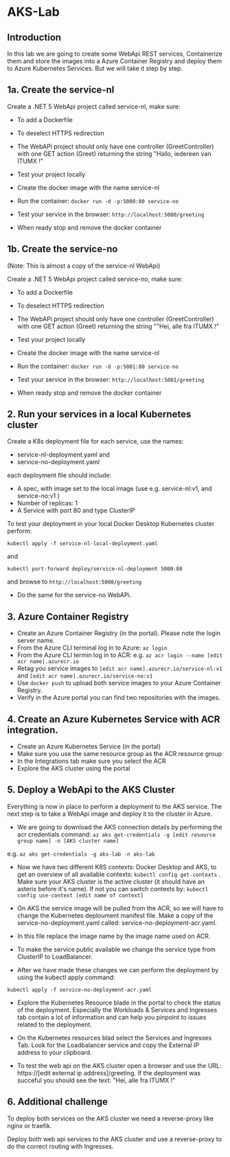 # AKS-Lab

## Introduction

In this lab we are going to create some WebApi REST services, Containerize them and store the images into a Azure Container Registry and deploy them to Azure Kubernetes Services. But we will take it step by step.

## 1a. Create the service-nl

Create a .NET 5 WebApi project called service-nl, make sure:
- To add a Dockerfile
- To deselect HTTPS redirection
- The WebAPi project should only have one controller (GreetController) with one GET action (Greet) returning the string  "Hallo, iedereen van ITUMX !"

- Test your project locally
- Create the docker image with the name service-nl
- Run the container: `docker run -d -p:5000:80 service-no` 
- Test your service in the browser: `http://localhost:5000/greeting`
- When ready stop and remove the docker container

## 1b. Create the service-no

(Note: This is almost a copy of the service-nl WebApi)

Create a .NET 5 WebApi project called service-no, make sure:
- To add a Dockerfile
- To deselect HTTPS redirection
- The WebAPi project should only have one controller (GreetController) with one GET action (Greet) returning the string  ""Hei, alle fra ITUMX !"

- Test your project locally
- Create the docker image with the name service-nl
- Run the container: `docker run -d -p:5001:80 service-no` 
- Test your service in the browser: `http://localhost:5001/greeting`
- When ready stop and remove the docker container

## 2. Run your services in a local Kubernetes cluster

Create a K8s deployment file for each service, use the names:
-  service-nl-deployment.yaml and
-  service-no-deployment.yaml

each deployment file should include:

- A spec, with image set to the local image (use e.g. service-nl:v1, and service-no:v1 )
- Number of replicas: 1
- A Service with port 80 and type ClusterIP

To test your deployment in your local Docker Desktop Kubernetes cluster perform:

`kubectl apply -f service-nl-local-deployment.yaml`

and

`kubectl port-forward deploy/service-nl-deployment 5000:80`

and browse to `http://localhost:5000/greeting`

- Do the same for the service-no WebAPi.

## 3. Azure Container Registry

- Create an Azure Container Registry (in the portal). Please note the login server name.
- From the Azure CLI terminal log in to Azure: `az login`
- From the Azure CLI termin log in to ACR: e.g. `az acr login --name [edit acr name].azurecr.io` 
- Retag you service images to `[edit acr name].azurecr.io/service-nl:v1` and  `[edit acr name].azurecr.io/service-no:v1`
- Use `docker push` to upload both service images to your Azure Container Registry. 
- Verify in the Azure portal you can find two repositories with the images.

## 4. Create an Azure Kubernetes Service with ACR integration.

- Create an Azure Kubernetes Service (in the portal)
- Make sure you use the same resource group as the ACR resource group
- In the Integrations tab make sure you select the ACR
- Explore the AKS cluster using the portal

## 5. Deploy a WebApi to the AKS Cluster

Everything is now in place to perform a deployment to the AKS service. The next step is to take a WebApi image and deploy it to the cluster in Azure.

- We are going to download the AKS connection details by performing the acr credentials command: `az aks get-credentials -g [edit resource group name] -n [AKS cluster name]`

e.g. `az aks get-credentials -g aks-lab -n aks-lab`

- Now we have two different K8S contexts: Docker Desktop and AKS, to get an overview of all available contexts: `kubectl config get-contexts` . Make sure your AKS cluster is the active cluster (it should have an asterix before it's name). If not you can switch contexts by: `kubectl config use-context [edit name of context]`

- On AKS the service image will be pulled from the ACR, so we will have to change the Kubernetes deploument manifest file. Make a copy of the service-no-deployment.yaml called: service-no-deployment-acr.yaml.

- In this file replace the image name by the image name used on ACR.
- To make the service public available we change the service type from ClusterIP to LoadBalancer.
- After we have made these changes we can perform the deployment by using the kubectl apply command:

`kubectl apply -f service-no-deployment-acr.yaml`

- Explore the Kubernetes Resource blade in the portal to check the status of the deployment. Especially the Workloads & Services and Ingresses tab contain a lot of information and can help you pinpoint to issues related to the deployment.

- On the Kubernetes resources blad select the Services and Ingresses Tab. Look for the Loadbalancer service and copy the External IP address to your clipboard.

- To test the web api on the AKS cluster open a browser and use the URL: https://[edit external ip address]/greeting. If the deployment was succeful you should see the text: "Hei, alle fra ITUMX !"

## 6. Additional challenge

To deploy both services on the AKS cluster we need a reverse-proxy like nginx or traefik.

Deploy both web api services to the AKS cluster and use a reverse-proxy to do the correct routing with Ingresses.






